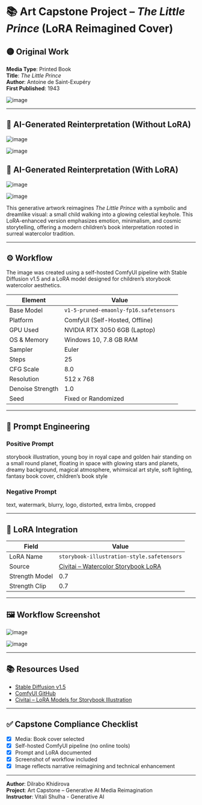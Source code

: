 

# 📚 Art Capstone Project – *The Little Prince* (LoRA Reimagined Cover)

## 🟡 Original Work
**Media Type**: Printed Book  
**Title**: *The Little Prince*  
**Author**: Antoine de Saint-Exupéry  
**First Published**: 1943  


![image](https://github.com/user-attachments/assets/cae63ebd-e51d-44e9-8132-ff443789466f)

---
## 🔵 AI-Generated Reinterpretation (Without LoRA)
![image](https://github.com/user-attachments/assets/f660a78d-f24c-43bb-8db0-650608bec62d)


![image](https://github.com/user-attachments/assets/5719935d-6a84-4f6d-aee4-a43303463a9d)
## 🔵 AI-Generated Reinterpretation (With LoRA)

![image](https://github.com/user-attachments/assets/851a4329-d31c-4bfe-b298-026c94a1af8d)


![image](https://github.com/user-attachments/assets/b5dfd763-398f-46b3-9af8-9cd3f5c4b0d8)

This generative artwork reimagines *The Little Prince* with a symbolic and dreamlike visual: a small child walking into a glowing celestial keyhole. This LoRA-enhanced version emphasizes emotion, minimalism, and cosmic storytelling, offering a modern children’s book interpretation rooted in surreal watercolor tradition.

---

## ⚙️ Workflow

The image was created using a self-hosted ComfyUI pipeline with Stable Diffusion v1.5 and a LoRA model designed for children’s storybook watercolor aesthetics.

| Element              | Value                                              |
|----------------------|----------------------------------------------------|
| Base Model           | `v1-5-pruned-emaonly-fp16.safetensors`             |
| Platform             | ComfyUI (Self-Hosted, Offline)                     |
| GPU Used             | NVIDIA RTX 3050 6GB (Laptop)                       |
| OS & Memory          | Windows 10, 7.8 GB RAM                             |
| Sampler              | Euler                                              |
| Steps                | 25                                                 |
| CFG Scale            | 8.0                                                |
| Resolution           | 512 x 768                                          |
| Denoise Strength     | 1.0                                                |
| Seed                 | Fixed or Randomized                                |

---

## 🎯 Prompt Engineering

### Positive Prompt

storybook illustration, young boy in royal cape and golden hair standing on a small round planet, floating in space with glowing stars and planets, dreamy background, magical atmosphere, whimsical art style, soft lighting, fantasy book cover, children’s book style

### Negative Prompt

text, watermark, blurry, logo, distorted, extra limbs, cropped


---

## 🧩 LoRA Integration

| Field          | Value                                              |
|----------------|----------------------------------------------------|
| LoRA Name      | `storybook-illustration-style.safetensors`         |
| Source         | [Civitai – Watercolor Storybook LoRA](https://civitai.com/) |
| Strength Model | 0.7                                               |
| Strength Clip  | 0.7                                                |

---

## 🖼️ Workflow Screenshot

![image](https://github.com/user-attachments/assets/f660a78d-f24c-43bb-8db0-650608bec62d)

![image](https://github.com/user-attachments/assets/851a4329-d31c-4bfe-b298-026c94a1af8d)

---

## 📚 Resources Used

- [Stable Diffusion v1.5](https://huggingface.co/runwayml/stable-diffusion-v1-5)
- [ComfyUI GitHub](https://github.com/comfyanonymous/ComfyUI)
- [Civitai – LoRA Models for Storybook Illustration](https://civitai.com)

---

## ✅ Capstone Compliance Checklist

- [x] Media: Book cover selected  
- [x] Self-hosted ComfyUI pipeline (no online tools)  
- [x] Prompt and LoRA documented  
- [x] Screenshot of workflow included  
- [x] Image reflects narrative reimagining and technical enhancement  

---

**Author**: Dilrabo Khidirova  
**Project**: Art Capstone – Generative AI Media Reimagination  
**Instructor**: Vitali Shulha - Generative AI






